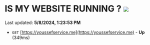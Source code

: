 # IS MY WEBSITE RUNNING ? [![](https://img.shields.io/static/v1?label=Sponsor&message=%E2%9D%A4&logo=GitHub&color=%23fe8e86)](https://github.com/sponsors/<username>)

Last updated: **5/8/2024, 1:23:53 PM**

- `GET` [https://youssefservice.me](https://youssefservice.me) - **Up** (349ms)
